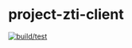 # project-zti-client
[![build/test](https://github.com/piotrkumala/project-zti-front-end/actions/workflows/main.yml/badge.svg)](https://github.com/piotrkumala/project-zti-front-end/actions/workflows/main.yml)
